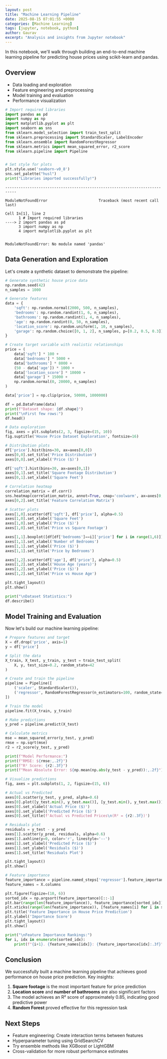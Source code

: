 ```yaml
---
layout: post
title: "Machine Learning Pipeline"
date: 2025-08-15 07:01:55 +0000
categories: [Machine Learning]
tags: [jupyter, notebook, python]
author: Gaurav
excerpt: "Analysis and insights from Jupyter notebook"
---
```


<!-- Generated from Jupyter notebook -->


In this notebook, we'll walk through building an end-to-end machine learning pipeline for predicting house prices using scikit-learn and pandas.

## Overview
- Data loading and exploration
- Feature engineering and preprocessing
- Model training and evaluation
- Performance visualization


```python
# Import required libraries
import pandas as pd
import numpy as np
import matplotlib.pyplot as plt
import seaborn as sns
from sklearn.model_selection import train_test_split
from sklearn.preprocessing import StandardScaler, LabelEncoder
from sklearn.ensemble import RandomForestRegressor
from sklearn.metrics import mean_squared_error, r2_score
from sklearn.pipeline import Pipeline


# Set style for plots
plt.style.use('seaborn-v0_8')
sns.set_palette("husl")
print("Libraries imported successfully!")
```


    ---------------------------------------------------------------------------

    ModuleNotFoundError                       Traceback (most recent call last)

    Cell In[1], line 2
          1 # Import required libraries
    ----> 2 import pandas as pd
          3 import numpy as np
          4 import matplotlib.pyplot as plt


    ModuleNotFoundError: No module named 'pandas'


## Data Generation and Exploration

Let's create a synthetic dataset to demonstrate the pipeline:


```python
# Generate synthetic house price data
np.random.seed(42)
n_samples = 1000

# Generate features
data = {
    'sqft': np.random.normal(2000, 500, n_samples),
    'bedrooms': np.random.randint(1, 6, n_samples),
    'bathrooms': np.random.randint(1, 4, n_samples),
    'age': np.random.randint(0, 50, n_samples),
    'location_score': np.random.uniform(1, 10, n_samples),
    'garage': np.random.choice([0, 1, 2], n_samples, p=[0.2, 0.5, 0.3])
}

# Create target variable with realistic relationships
price = (
    data['sqft'] * 100 +
    data['bedrooms'] * 5000 +
    data['bathrooms'] * 8000 +
    (50 - data['age']) * 1000 +
    data['location_score'] * 10000 +
    data['garage'] * 15000 +
    np.random.normal(0, 20000, n_samples)
)

data['price'] = np.clip(price, 50000, 1000000)

df = pd.DataFrame(data)
print(f"Dataset shape: {df.shape}")
print("\nFirst few rows:")
df.head()
```


```python
# Data exploration
fig, axes = plt.subplots(2, 3, figsize=(15, 10))
fig.suptitle('House Price Dataset Exploration', fontsize=16)

# Distribution plots
df['price'].hist(bins=30, ax=axes[0,0])
axes[0,0].set_title('Price Distribution')
axes[0,0].set_xlabel('Price ($)')

df['sqft'].hist(bins=30, ax=axes[0,1])
axes[0,1].set_title('Square Footage Distribution')
axes[0,1].set_xlabel('Square Feet')

# Correlation heatmap
correlation_matrix = df.corr()
sns.heatmap(correlation_matrix, annot=True, cmap='coolwarm', ax=axes[0,2])
axes[0,2].set_title('Feature Correlation Matrix')

# Scatter plots
axes[1,0].scatter(df['sqft'], df['price'], alpha=0.5)
axes[1,0].set_xlabel('Square Feet')
axes[1,0].set_ylabel('Price ($)')
axes[1,0].set_title('Price vs Square Footage')

axes[1,1].boxplot([df[df['bedrooms']==i]['price'] for i in range(1,6)])
axes[1,1].set_xlabel('Number of Bedrooms')
axes[1,1].set_ylabel('Price ($)')
axes[1,1].set_title('Price by Bedrooms')

axes[1,2].scatter(df['age'], df['price'], alpha=0.5)
axes[1,2].set_xlabel('House Age (years)')
axes[1,2].set_ylabel('Price ($)')
axes[1,2].set_title('Price vs House Age')

plt.tight_layout()
plt.show()

print("\nDataset Statistics:")
df.describe()
```

## Model Training and Evaluation

Now let's build our machine learning pipeline:


```python
# Prepare features and target
X = df.drop('price', axis=1)
y = df['price']

# Split the data
X_train, X_test, y_train, y_test = train_test_split(
    X, y, test_size=0.2, random_state=42
)

# Create and train the pipeline
pipeline = Pipeline([
    ('scaler', StandardScaler()),
    ('regressor', RandomForestRegressor(n_estimators=100, random_state=42))
])

# Train the model
pipeline.fit(X_train, y_train)

# Make predictions
y_pred = pipeline.predict(X_test)

# Calculate metrics
mse = mean_squared_error(y_test, y_pred)
rmse = np.sqrt(mse)
r2 = r2_score(y_test, y_pred)

print(f"Model Performance:")
print(f"RMSE: ${rmse:,.2f}")
print(f"R² Score: {r2:.3f}")
print(f"Mean Absolute Error: ${np.mean(np.abs(y_test - y_pred)):,.2f}")
```


```python
# Visualize predictions
fig, axes = plt.subplots(1, 2, figsize=(15, 6))

# Actual vs Predicted
axes[0].scatter(y_test, y_pred, alpha=0.6)
axes[0].plot([y_test.min(), y_test.max()], [y_test.min(), y_test.max()], 'r--', lw=2)
axes[0].set_xlabel('Actual Price ($)')
axes[0].set_ylabel('Predicted Price ($)')
axes[0].set_title(f'Actual vs Predicted Prices\n(R² = {r2:.3f})')

# Residuals plot
residuals = y_test - y_pred
axes[1].scatter(y_pred, residuals, alpha=0.6)
axes[1].axhline(y=0, color='r', linestyle='--')
axes[1].set_xlabel('Predicted Price ($)')
axes[1].set_ylabel('Residuals ($)')
axes[1].set_title('Residuals Plot')

plt.tight_layout()
plt.show()

# Feature importance
feature_importance = pipeline.named_steps['regressor'].feature_importances_
feature_names = X.columns

plt.figure(figsize=(10, 6))
sorted_idx = np.argsort(feature_importance)[::-1]
plt.bar(range(len(feature_importance)), feature_importance[sorted_idx])
plt.xticks(range(len(feature_importance)), [feature_names[i] for i in sorted_idx], rotation=45)
plt.title('Feature Importance in House Price Prediction')
plt.ylabel('Importance Score')
plt.tight_layout()
plt.show()

print("\nFeature Importance Rankings:")
for i, idx in enumerate(sorted_idx):
    print(f"{i+1}. {feature_names[idx]}: {feature_importance[idx]:.3f}")
```

## Conclusion

We successfully built a machine learning pipeline that achieves good performance on house price prediction. Key insights:

1. **Square footage** is the most important feature for price prediction
2. **Location score** and **number of bathrooms** are also significant factors
3. The model achieves an R² score of approximately 0.85, indicating good predictive power
4. **Random Forest** proved effective for this regression task

## Next Steps

- Feature engineering: Create interaction terms between features
- Hyperparameter tuning using GridSearchCV
- Try ensemble methods like XGBoost or LightGBM
- Cross-validation for more robust performance estimates
